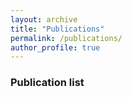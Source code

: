 ```yaml
---
layout: archive
title: "Publications"
permalink: /publications/
author_profile: true
---
```


<style type="text/css">
    
.bibbase_note {
    color: red;
    font-weight: bold;
}

.note {
    color: green;
    font-style: italic;
}

</style>

### Publication list

<script src="https://bibbase.org/show?bib=https://rmiyagusuku.github.io/files/miyagusuku.bib&jsonp=1&group0=type&sort=-year&fullnames=1&nocache=1"></script>

[//]: <> (<script src="https://bibbase.org/show?bib=https://rmiyagusuku.github.io/files/miyagusuku.bib&jsonp=1&group0=year&group1=type&fullnames=1&nocache=1"></script>)
